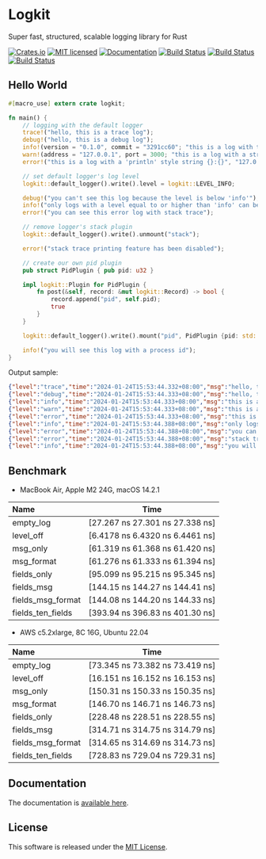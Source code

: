 Logkit
==========================

Super fast, structured, scalable logging library for Rust

[![Crates.io][crates-badge]][crates-url]
[![MIT licensed][license-badge]][license-url]
[![Documentation][document-badge]][document-url]
[![Build Status][linux-badge]][linux-url]
[![Build Status][macos-badge]][macos-url]
[![Build Status][windows-badge]][windows-url]

[crates-badge]: https://img.shields.io/crates/v/logkit.svg
[crates-url]: https://crates.io/crates/logkit
[license-badge]: https://img.shields.io/badge/license-MIT-blue.svg
[license-url]: https://github.com/chensoft/logkit?tab=MIT-1-ov-file
[document-badge]: https://docs.rs/logkit/badge.svg
[document-url]: https://docs.rs/logkit
[linux-badge]: https://github.com/chensoft/logkit/actions/workflows/linux.yml/badge.svg
[linux-url]: https://github.com/chensoft/logkit/actions/workflows/linux.yml
[macos-badge]: https://github.com/chensoft/logkit/actions/workflows/macos.yml/badge.svg
[macos-url]: https://github.com/chensoft/logkit/actions/workflows/macos.yml
[windows-badge]: https://github.com/chensoft/logkit/actions/workflows/windows.yml/badge.svg
[windows-url]: https://github.com/chensoft/logkit/actions/workflows/windows.yml

## Hello World

```rust
#[macro_use] extern crate logkit;

fn main() {
    // logging with the default logger
    trace!("hello, this is a trace log");
    debug!("hello, this is a debug log");
    info!(version = "0.1.0", commit = "3291cc60"; "this is a log with two string fields");
    warn!(address = "127.0.0.1", port = 3000; "this is a log with a string and a numeric field");
    error!("this is a log with a 'println' style string {}:{}", "127.0.0.1", 3000.0);

    // set default logger's log level
    logkit::default_logger().write().level = logkit::LEVEL_INFO;

    debug!("you can't see this log because the level is below 'info'");
    info!("only logs with a level equal to or higher than 'info' can be seen");
    error!("you can see this error log with stack trace");

    // remove logger's stack plugin
    logkit::default_logger().write().unmount("stack");

    error!("stack trace printing feature has been disabled");

    // create our own pid plugin
    pub struct PidPlugin { pub pid: u32 }

    impl logkit::Plugin for PidPlugin {
        fn post(&self, record: &mut logkit::Record) -> bool {
            record.append("pid", self.pid);
            true
        }
    }

    logkit::default_logger().write().mount("pid", PidPlugin {pid: std::process::id()});

    info!("you will see this log with a process id");
}
```

Output sample:

```json
{"level":"trace","time":"2024-01-24T15:53:44.332+08:00","msg":"hello, this is a trace log"}
{"level":"debug","time":"2024-01-24T15:53:44.333+08:00","msg":"hello, this is a debug log"}
{"level":"info","time":"2024-01-24T15:53:44.333+08:00","msg":"this is a log with two string fields","version":"0.1.0","commit":"3291cc60"}
{"level":"warn","time":"2024-01-24T15:53:44.333+08:00","msg":"this is a log with a string and a numeric field","address":"127.0.0.1","port":3000}
{"level":"error","time":"2024-01-24T15:53:44.333+08:00","msg":"this is a log with a 'println' style string 127.0.0.1:3000","stack":[{"funcname":"hello_world::main::h95297a3226de826e","filename":"/logkit/examples/hello_world.rs","lineno":9}]}
{"level":"info","time":"2024-01-24T15:53:44.388+08:00","msg":"only logs with a level equal to or higher than 'info' can be seen"}
{"level":"error","time":"2024-01-24T15:53:44.388+08:00","msg":"you can see this error log with stack trace","stack":[{"funcname":"hello_world::main::h95297a3226de826e","filename":"/logkit/examples/hello_world.rs","lineno":16}]}
{"level":"error","time":"2024-01-24T15:53:44.388+08:00","msg":"stack trace printing feature has been disabled"}
{"level":"info","time":"2024-01-24T15:53:44.388+08:00","msg":"you will see this log with a process id","pid":53864}
```

## Benchmark

- MacBook Air, Apple M2 24G, macOS 14.2.1

| Name              |              Time               |
|:------------------|:-------------------------------:|
| empty_log         | [27.267 ns 27.301 ns 27.338 ns] |
| level_off         | [6.4178 ns 6.4320 ns 6.4461 ns] |
| msg_only          | [61.319 ns 61.368 ns 61.420 ns] |
| msg_format        | [61.276 ns 61.333 ns 61.394 ns] |
| fields_only       | [95.099 ns 95.215 ns 95.345 ns] |
| fields_msg        | [144.15 ns 144.27 ns 144.41 ns] |
| fields_msg_format | [144.08 ns 144.20 ns 144.33 ns] |
| fields_ten_fields | [393.94 ns 396.83 ns 401.30 ns] |

- AWS c5.2xlarge, 8C 16G, Ubuntu 22.04

| Name              |              Time               |
|:------------------|:-------------------------------:|
| empty_log         | [73.345 ns 73.382 ns 73.419 ns] |
| level_off         | [16.151 ns 16.152 ns 16.153 ns] |
| msg_only          | [150.31 ns 150.33 ns 150.35 ns] |
| msg_format        | [146.70 ns 146.71 ns 146.73 ns] |
| fields_only       | [228.48 ns 228.51 ns 228.55 ns] |
| fields_msg        | [314.71 ns 314.75 ns 314.79 ns] |
| fields_msg_format | [314.65 ns 314.69 ns 314.73 ns] |
| fields_ten_fields | [728.83 ns 729.04 ns 729.31 ns] |

## Documentation

The documentation is [available here](https://docs.rs/logkit).

## License

This software is released under the [MIT License](https://github.com/chensoft/logkit?tab=MIT-1-ov-file).